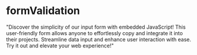# formValidation
"Discover the simplicity of our input form with embedded JavaScript! This user-friendly form allows anyone to effortlessly copy and integrate it into their projects. Streamline data input and enhance user interaction with ease. Try it out and elevate your web experience!"

